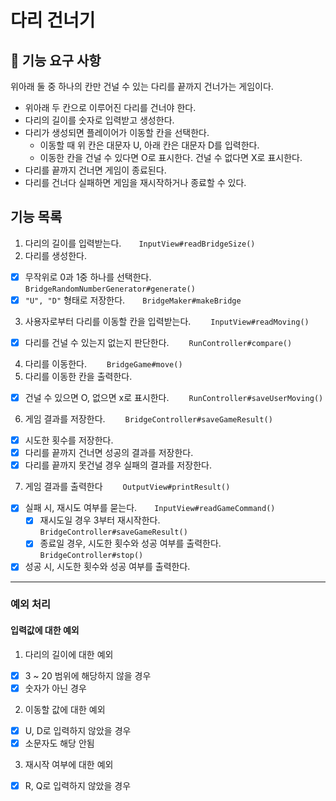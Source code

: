 # 다리 건너기
## 🚀 기능 요구 사항
위아래 둘 중 하나의 칸만 건널 수 있는 다리를 끝까지 건너가는 게임이다.
- 위아래 두 칸으로 이루어진 다리를 건너야 한다.
- 다리의 길이를 숫자로 입력받고 생성한다.
- 다리가 생성되면 플레이어가 이동할 칸을 선택한다.
  - 이동할 때 위 칸은 대문자 U, 아래 칸은 대문자 D를 입력한다.
  - 이동한 칸을 건널 수 있다면 O로 표시한다. 건널 수 없다면 X로 표시한다.
- 다리를 끝까지 건너면 게임이 종료된다.
- 다리를 건너다 실패하면 게임을 재시작하거나 종료할 수 있다.

## 기능 목록 
1. 다리의 길이를 입력받는다.　　`InputView#readBridgeSize()`
2. 다리를 생성한다.
- [x] 무작위로 0과 1중 하나를 선택한다.　　`BridgeRandomNumberGenerator#generate()`
- [x] `"U", "D"` 형태로 저장한다.　　`BridgeMaker#makeBridge`
3. 사용자로부터 다리를 이동할 칸을 입력받는다. 　　`InputView#readMoving()`
- [x] 다리를 건널 수 있는지 없는지 판단한다. 　　`RunController#compare()`
4. 다리를 이동한다. 　　`BridgeGame#move()`
5. 다리를 이동한 칸을 출력한다.
- [x] 건널 수 있으면 O, 없으면 x로 표시한다. 　　`RunController#saveUserMoving()`
6. 게임 결과를 저장한다.  　　`BridgeController#saveGameResult()`
- [x] 시도한 횟수를 저장한다.
- [x] 다리를 끝까지 건너면 성공의 결과를 저장한다. 
- [x] 다리를 끝까지 못건널 경우 실패의 결과를 저장한다.
7. 게임 결과를 출력한다 　　`OutputView#printResult()`
- [x] 실패 시, 재시도 여부를 묻는다.　　`InputView#readGameCommand()`
  - [x] 재시도일 경우 3부터 재시작한다. 　　`BridgeController#saveGameResult()`
  - [x] 종료일 경우, 시도한 횟수와 성공 여부를 출력한다. 　　`BridgeController#stop()`
- [x] 성공 시, 시도한 횟수와 성공 여부를 출력한다.　　 

<hr/>

### 예외 처리 
#### 입력값에 대한 예외
1. 다리의 길이에 대한 예외 
- [x] 3 ~ 20 범위에 해당하지 않을 경우
- [x] 숫자가 아닌 경우 
2. 이동할 값에 대한 예외 
- [x] U, D로 입력하지 않았을 경우 
- [x] 소문자도 해당 안됨
3. 재시작 여부에 대한 예외 
- [x] R, Q로 입력하지 않았을 경우
